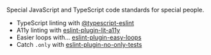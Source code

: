 Special JavaScript and TypeScript code standards for special people.

- TypeScript linting with [@typescript-eslint](https://github.com/typescript-eslint/typescript-eslint)
- A11y linting with [eslint-plugin-lit-a11y](https://github.com/open-wc/open-wc/tree/master/packages/eslint-plugin-lit-a11y)
- Easier loops with... [eslint-plugin-easy-loops](https://github.com/bennypowers/eslint-plugin-easy-loops/)
- Catch `.only` with [eslint-plugin-no-only-tests](https://www.npmjs.com/package/eslint-plugin-no-only-tests)